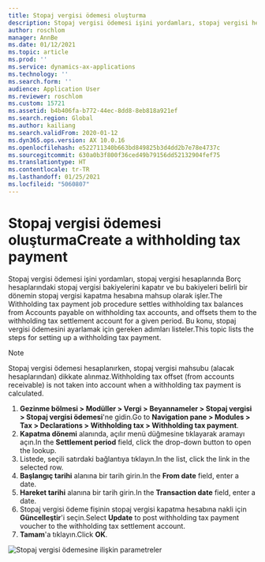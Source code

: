 ```yaml
---
title: Stopaj vergisi ödemesi oluşturma
description: Stopaj vergisi ödemesi işini yordamları, stopaj vergisi hesaplarında Borç hesaplarındaki stopaj vergisi bakiyelerini kapatır ve bu bakiyeleri belirli bir dönemin stopaj vergisi kapatma hesabına mahsup olarak işler. Bu konu, stopaj vergisi ödemesini ayarlamak için gereken adımları listeler.
author: roschlom
manager: AnnBe
ms.date: 01/12/2021
ms.topic: article
ms.prod: ''
ms.service: dynamics-ax-applications
ms.technology: ''
ms.search.form: ''
audience: Application User
ms.reviewer: roschlom
ms.custom: 15721
ms.assetid: b4b406fa-b772-44ec-8dd8-8eb818a921ef
ms.search.region: Global
ms.author: kailiang
ms.search.validFrom: 2020-01-12
ms.dyn365.ops.version: AX 10.0.16
ms.openlocfilehash: e522711340b663bd849825b3d4dd2b7e78e4737c
ms.sourcegitcommit: 630a0b3f800f36ced49b79156dd52132904fef75
ms.translationtype: HT
ms.contentlocale: tr-TR
ms.lasthandoff: 01/25/2021
ms.locfileid: "5060807"
---
```

# <a name="create-a-withholding-tax-payment"></a><span data-ttu-id="409ec-104">Stopaj vergisi ödemesi oluşturma</span><span class="sxs-lookup"><span data-stu-id="409ec-104">Create a withholding tax payment</span></span>

<span data-ttu-id="409ec-105">Stopaj vergisi ödemesi işini yordamları, stopaj vergisi hesaplarında Borç hesaplarındaki stopaj vergisi bakiyelerini kapatır ve bu bakiyeleri belirli bir dönemin stopaj vergisi kapatma hesabına mahsup olarak işler.</span><span class="sxs-lookup"><span data-stu-id="409ec-105">The Withholding tax payment job procedure settles withholding tax balances from Accounts payable on withholding tax accounts, and offsets them to the withholding tax settlement account for a given period.</span></span> <span data-ttu-id="409ec-106">Bu konu, stopaj vergisi ödemesini ayarlamak için gereken adımları listeler.</span><span class="sxs-lookup"><span data-stu-id="409ec-106">This topic lists the steps for setting up a withholding tax payment.</span></span>

> [!NOTE] 
> <span data-ttu-id="409ec-107">Stopaj vergisi ödemesi hesaplanırken, stopaj vergisi mahsubu (alacak hesaplarından) dikkate alınmaz.</span><span class="sxs-lookup"><span data-stu-id="409ec-107">Withholding tax offset (from accounts receivable) is not taken into account when a withholding tax payment is calculated.</span></span>

1. <span data-ttu-id="409ec-108">**Gezinme bölmesi > Modüller > Vergi > Beyannameler > Stopaj vergisi > Stopaj vergisi ödemesi**'ne gidin.</span><span class="sxs-lookup"><span data-stu-id="409ec-108">Go to **Navigation pane > Modules > Tax > Declarations > Withholding tax > Withholding tax payment**.</span></span>
2. <span data-ttu-id="409ec-109">**Kapatma dönemi** alanında, açılır menü düğmesine tıklayarak aramayı açın.</span><span class="sxs-lookup"><span data-stu-id="409ec-109">In the **Settlement period** field, click the drop-down button to open the lookup.</span></span>
3. <span data-ttu-id="409ec-110">Listede, seçili satırdaki bağlantıya tıklayın.</span><span class="sxs-lookup"><span data-stu-id="409ec-110">In the list, click the link in the selected row.</span></span>
4. <span data-ttu-id="409ec-111">**Başlangıç tarihi** alanına bir tarih girin.</span><span class="sxs-lookup"><span data-stu-id="409ec-111">In the **From date** field, enter a date.</span></span>
5. <span data-ttu-id="409ec-112">**Hareket tarihi** alanına bir tarih girin.</span><span class="sxs-lookup"><span data-stu-id="409ec-112">In the **Transaction date** field, enter a date.</span></span>
6. <span data-ttu-id="409ec-113">Stopaj vergisi ödeme fişinin stopaj vergisi kapatma hesabına nakli için **Güncelleştir**'i seçin.</span><span class="sxs-lookup"><span data-stu-id="409ec-113">Select **Update** to post withholding tax payment voucher to the withholding tax settlement account.</span></span>
7. <span data-ttu-id="409ec-114">**Tamam**'a tıklayın.</span><span class="sxs-lookup"><span data-stu-id="409ec-114">Click **OK**.</span></span>

![Stopaj vergisi ödemesine ilişkin parametreler](media/withholding-tax-payment.png)
